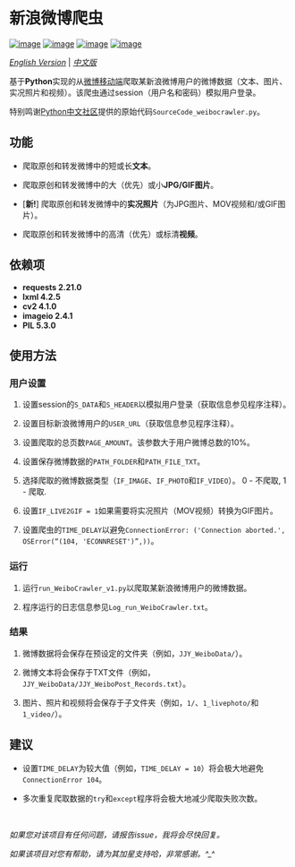 # 新浪微博爬虫

[![image](https://img.shields.io/badge/license-MIT-green.svg)](https://github.com/HeZhang1994/weibo-crawler/blob/master/LICENSE)
[![image](https://img.shields.io/badge/python-3.7-blue.svg)]()
[![image](https://img.shields.io/badge/status-stable-brightgreen.svg)]()
[![image](https://img.shields.io/badge/build-passing-brightgreen.svg)]()

[*English Version*](https://github.com/HeZhang1994/weibo-crawler/blob/master/README.md) | [*中文版*](https://github.com/HeZhang1994/weibo-crawler/blob/master/README-cn.md)

基于**Python**实现的从[微博移动端](https://m.weibo.cn/)爬取某新浪微博用户的微博数据（文本、图片、实况照片和视频）。该爬虫通过session（用户名和密码）模拟用户登录。

特别鸣谢[Python中文社区](https://blog.csdn.net/BF02jgtRS00XKtCx/article/details/79547627)提供的原始代码`SourceCode_weibocrawler.py`。

## 功能

- 爬取原创和转发微博中的短或长**文本**。

- 爬取原创和转发微博中的大（优先）或小**JPG/GIF图片**。

- [**新!**] 爬取原创和转发微博中的**实况照片**（为JPG图片、MOV视频和/或GIF图片）。

- 爬取原创和转发微博中的高清（优先）或标清**视频**。

## 依赖项

* __requests 2.21.0__
* __lxml 4.2.5__
* __cv2 4.1.0__
* __imageio 2.4.1__
* __PIL 5.3.0__

## 使用方法

### 用户设置

1. 设置session的`S_DATA`和`S_HEADER`以模拟用户登录（获取信息参见程序注释）。

2. 设置目标新浪微博用户的`USER_URL`（获取信息参见程序注释）。

3. 设置爬取的总页数`PAGE_AMOUNT`。该参数大于用户微博总数的10%。

4. 设置保存微博数据的`PATH_FOLDER`和`PATH_FILE_TXT`。

5. 选择爬取的微博数据类型（`IF_IMAGE`、`IF_PHOTO`和`IF_VIDEO`）。 0 - 不爬取, 1 - 爬取.

6. 设置`IF_LIVE2GIF = 1`如果需要将实况照片（MOV视频）转换为GIF图片。

7. 设置爬虫的`TIME_DELAY`以避免`ConnectionError: ('Connection aborted.', OSError(“(104, 'ECONNRESET')”,))`。

### 运行

1. 运行`run_WeiboCrawler_v1.py`以爬取某新浪微博用户的微博数据。

2. 程序运行的日志信息参见`Log_run_WeiboCrawler.txt`。

### 结果

1. 微博数据将会保存在预设定的文件夹（例如，`JJY_WeiboData/`）。

2. 微博文本将会保存于TXT文件（例如，`JJY_WeiboData/JJY_WeiboPost_Records.txt`）。

3. 图片、照片和视频将会保存于子文件夹（例如，`1/`、`1_livephoto/`和`1_video/`）。

## 建议

- 设置`TIME_DELAY`为较大值（例如，`TIME_DELAY = 10`）将会极大地避免`ConnectionError 104`。

- 多次重复爬取数据的`try`和`except`程序将会极大地减少爬取失败次数。

<br>

<i>如果您对该项目有任何问题，请报告issue，我将会尽快回复。</i>

<i>如果该项目对您有帮助，请为其加星支持哈，非常感谢。^_^</i>
